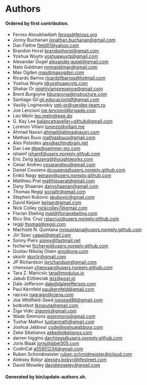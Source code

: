 # Authors

#### Ordered by first contribution.

- Feross Aboukhadijeh <feross@feross.org>
- Jonny Buchanan <jonathan.buchanan@gmail.com>
- Dan Flettre <fletd01@yahoo.com>
- Brandon Horst <brandonhorst@gmail.com>
- Yoshua Wuyts <yoshuawuyts@gmail.com>
- Alexander Gugel <alexander.gugel@gmail.com>
- Nate Goldman <nnmgoldman@gmail.com>
- Max Ogden <max@maxogden.com>
- Ricardo Barros <ricardofbarros@hotmail.com>
- Yoshua Wuyts <i@yoshuawuyts.com>
- Shahar Or <mightyiampresence@gmail.com>
- Brent Burgoyne <bburgoyne@instructure.com>
- Santiago Gil <gil.educaciontdf@gmail.com>
- Vasiliy Loginevskiy <yeti-or@yandex-team.ru>
- Joe Lencioni <joe.lencioni@brigade.com>
- Leo Melin <leo.melin@eee.do>
- G. Kay Lee <balancetraveller+github@gmail.com>
- Lorenzo Villani <lorenzo@villani.me>
- Ahmad Nassri <ahmad@ahmadnassri.com>
- Mathias Buus <mathiasbuus@gmail.com>
- Alex Potsides <alex@achingbrain.net>
- Dan Lee <dlee@yammer-inc.com>
- ishamf <ishamf@users.noreply.github.com>
- Eric Zeng <leizeng@thoughtworks.com>
- Cesar Andreu <cesarandreu@gmail.com>
- Daniel Cousens <dcousens@users.noreply.github.com>
- Enikő Nagy <eenagy@users.noreply.github.com>
- Matthieu Prat <matthieuprat@gmail.com>
- Dany Shaanan <danyshaanan@gmail.com>
- Thomas Reggi <socialtr@gmail.com>
- Stephen Kubovic <skubovic@gmail.com>
- David Keijser <keijser@gmail.com>
- Nick Colley <nickcolley7@gmail.com>
- Florian Ebeling <mail@florianebeling.com>
- Rico Sta. Cruz <rstacruz@users.noreply.github.com>
- reggi <thomas@reggi.com>
- Machisté N. Quintana <mnquintana@users.noreply.github.com>
- Jiri Spac <capajj@gmail.com>
- Sonny Piers <sonny@fastmail.net>
- fscherwi <fscherwi@users.noreply.github.com>
- Gustav Nikolaj Olsen <gno@one.com>
- skorlir <skorlir@gmail.com>
- JP Richardson <jprichardson@gmail.com>
- chenxsan <chenxsan@users.noreply.github.com>
- Tara Z. Manicsic <tara@modulus.io>
- Jakub Elżbieciak <jelz@post.pl>
- Dale Jefferson <dale@dalejefferson.com>
- Paul Kernfeld <paulkernfeld@gmail.com>
- rajcoss <nagrajan@ciena.com>
- Joe Whitfield-Seed <joeseed86@gmail.com>
- botbotbot <tkroputa@gmail.com>
- Žiga Vidic <zigomir@gmail.com>
- Wade Simmons <wsimmons@gmail.com>
- Tushar Mathur <tusharmath@gmail.com>
- Joshua Jabbour <code@joshuajabbour.com>
- Zeke Sikelianos <zeke@sikelianos.com>
- darren higgins <darrhiggs@users.noreply.github.com>
- Joris Blaak <joris@label305.com>
- CodinCat <a55951234@gmail.com>
- Ruben Schmidmeister <ruben.schmidmeister@icloud.com>
- Aleksey Bobyr <alexsey.bobyr@lifestreet.com>
- David Moseley <davidmoseley@gmail.com>

#### Generated by bin/update-authors.sh.
